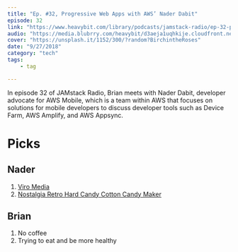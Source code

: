 ```yaml
---
title: "Ep. #32, Progressive Web Apps with AWS’ Nader Dabit"
episode: 32
link: "https://www.heavybit.com/library/podcasts/jamstack-radio/ep-32-progressive-web-apps-with-aws-nader-dabit/"
audio: "https://media.blubrry.com/heavybit/d3aeja1uqhkije.cloudfront.net/podcasts/jamstack-radio/20180712-jamstack-radio-032.mp3"
cover: "https://unsplash.it/1152/300/?random?BirchintheRoses"
date: "9/27/2018"
category: "tech"
tags:
    - tag

---
```


In episode 32 of JAMstack Radio, Brian meets with Nader Dabit, developer advocate for AWS Mobile, which is a team within AWS that focuses on solutions for mobile developers to discuss developer tools such as Device Farm, AWS Amplify, and AWS Appsync.

# Picks

## Nader

1. [Viro Media](https://viromedia.com/)
2. [Nostalgia Retro Hard Candy Cotton Candy Maker](https://www.amazon.com/Nostalgia-PCM805-Sugar-Free-Candy-Cotton-x/dp/B003FA0KN4)


## Brian

1. No coffee
2. Trying to eat and be more healthy
